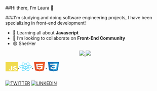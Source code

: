 ##Hi there, I'm Laura 👋

###I'm studying and doing software engineering projects, I have been specializing in front-end development!



- 🌱 Learning all about **Javascript**
- 👯 I’m looking to collaborate on **Front-End Community**
- 😄 She/Her


<div align="center">
  <a href="https://github.com/lauraqui">
  <img height="180em" src="https://github-readme-stats.vercel.app/api?username=lauraqui&show_icons=true&theme=dracula&include_all_commits=true&count_private=true"/>
  <img height="180em" src="https://github-readme-stats.vercel.app/api/top-langs/?username=lauraqui&layout=compact&langs_count=7&theme=dracula"/>
</div>
<div style="display: inline_block"><br>
  <img align="center" alt="Laura-Js" height="30" width="40" src="https://raw.githubusercontent.com/devicons/devicon/master/icons/javascript/javascript-plain.svg">
  <img align="center" alt="Laura-React" height="30" width="40" src="https://raw.githubusercontent.com/devicons/devicon/master/icons/react/react-original.svg">
  <img align="center" alt="Laura-HTML" height="30" width="40" src="https://raw.githubusercontent.com/devicons/devicon/master/icons/html5/html5-original.svg">
  <img align="center" alt="Laura-CSS" height="30" width="40" src="https://raw.githubusercontent.com/devicons/devicon/master/icons/css3/css3-original.svg">

  ##
  
[![TWITTER](https://img.shields.io/badge/Twitter-blue?style=for-the-badge&logo=twitter)](https://twitter.com/lquixabeiraa)
[![LINKEDIN](https://img.shields.io/badge/Linkedin-blue?style=for-the-badge&logo=linkedin)](https://www.linkedin.com/in/lauraquixa/)

</div>
